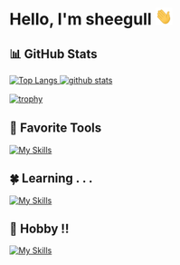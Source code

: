 # Hello, I'm sheegull <img src="https://raw.githubusercontent.com/sheegull/sheegull/main/wave.gif" width="30px" height="30px" />

<!-- ## :mechanical_arm: About Me
<img align="right" alt="gif" src="https://github.com/sheegull/sheegull/blob/main/developer.gif" width="420" />

As a Full Stack Developer with extensive experience in React and Node.js, I am passionate about creating robust, scalable applications that deliver a seamless user experience. With a deep understanding of the latest technologies and best practices, I am committed to delivering high-quality code that meets project requirements and exceeds client expectations.

Whether working on the front-end or back-end, I have a proven track record of delivering innovative solutions that solve complex problems. My technical expertise includes React, Node.js, Express, MongoDB, HTML, CSS, and JavaScript, and I am always exploring new tools and frameworks to enhance my skills.
  
As a collaborative team member, I thrive in fast-paced environments where creativity and problem-solving are valued. I am skilled in working with stakeholders to gather requirements, develop project plans, and manage timelines, and I am committed to delivering projects on-time and on-budget.

Please feel free to explore my GitHub repositories and contact me with any questions or project inquiries. Thank you for your consideration.
<br>
<br> -->

## :bar_chart: GitHub Stats

<a href="https://github.com/sheegull/sheegull" align="left"> 
  <img alt="Top Langs" height="200px" src="https://github-readme-stats.vercel.app/api/top-langs/?username=sheegull&layout=compact&theme=dark&show_icons=true&line_height=27&count_private=true&title_color=ffffff&text_color=c9cacc&icon_color=2bbc8a&bg_color=1d1f21" />
  <img alt="github stats" height="200px" src="https://github-readme-stats.vercel.app/api?username=sheegull&show_icons=true&line_height=27&count_private=true&title_color=ffffff&text_color=c9cacc&icon_color=2bbc8a&bg_color=1d1f21" />
</a>

[![trophy](https://github-profile-trophy.vercel.app/?username=sheegull&theme=discord&column=7)](https://github.com/ryo-ma/github-profile-trophy)
　
## :star2: Favorite Tools
[![My Skills](https://skillicons.dev/icons?i=linux,neovim,html,css,js,react,nextjs,vite,materialui,tailwind,mongodb,firebase,py,django,aws)](https://github.com/sheegull)

## :four_leaf_clover: Learning . . .
[![My Skills](https://skillicons.dev/icons?i=go,rust,solidity,ts,deno,threejs,mysql,flutter,wasm,githubactions,docker,gcp,azure)](https://github.com/sheegull)

## :space_invader: Hobby !!
[![My Skills](https://skillicons.dev/icons?i=figma,xd,ps,ai,pr,ae,blender,bots)](https://github.com/sheegull)
